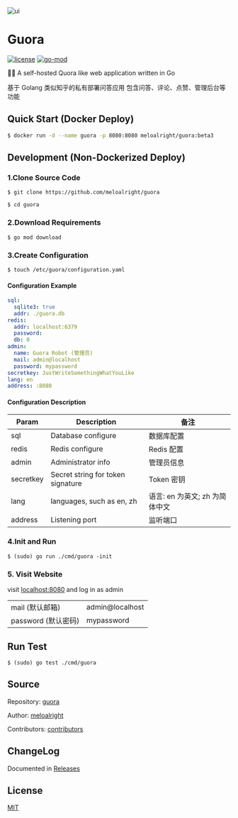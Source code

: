 ![ui](https://user-images.githubusercontent.com/11075892/90159118-80a65600-ddc2-11ea-91f4-b1afa0fe7818.png)

# Guora

[![license](https://img.shields.io/github/license/meloalright/guora)](https://opensource.org/licenses/MIT)
[![go-mod](https://img.shields.io/github/go-mod/go-version/meloalright/guora)](https://github.com/meloalright/guora)

🖖🏻 A self-hosted Quora like web application written in Go

基于 Golang 类似知乎的私有部署问答应用 包含问答、评论、点赞、管理后台等功能

## Quick Start (Docker Deploy)

```sh
$ docker run -d --name guora -p 8080:8080 meloalright/guora:beta3
```

## Development (Non-Dockerized Deploy)

### 1.Clone Source Code

```shell
$ git clone https://github.com/meloalright/guora

$ cd guora
```

### 2.Download Requirements

```shell
$ go mod download
```

### 3.Create Configuration

```shell
$ touch /etc/guora/configuration.yaml
```

#### Configuration Example

```yaml
sql:
  sqlite3: true
  addr: ./guora.db
redis:
  addr: localhost:6379
  password:
  db: 0
admin:
  name: Guora Robot (管理员)
  mail: admin@localhost
  password: mypassword
secretkey: JustWriteSomethingWhatYouLike
lang: en
address: :8080
```

#### Configuration Description

| Param     | Description                       | 备注                           |
| --------- | --------------------------------- | ------------------------------ |
| sql       | Database configure                | 数据库配置                     |
| redis     | Redis configure                   | Redis 配置                     |
| admin     | Administrator info                | 管理员信息                     |
| secretkey | Secret string for token signature | Token 密钥                     |
| lang      | languages, such as en, zh         | 语言: en 为英文; zh 为简体中文 |
| address   | Listening port                    | 监听端口                       |

### 4.Init and Run

```shell
$ (sudo) go run ./cmd/guora -init
```

### 5. Visit Website

visit [localhost:8080](http://localhost:8080) and log in as admin

|                     |                 |
| ------------------- | --------------- |
| mail (默认邮箱)     | admin@localhost |
| password (默认密码) | mypassword      |

## Run Test

```shell
$ (sudo) go test ./cmd/guora
```

## Source

Repository: [guora](https://github.com/meloalright/guora)

Author: [meloalright](https://github.com/meloalright)

Contributors: [contributors](https://github.com/meloalright/guora/graphs/contributors)

## ChangeLog

Documented in [Releases](https://github.com/meloalright/guora/releases)

## License

[MIT](https://opensource.org/licenses/MIT)
